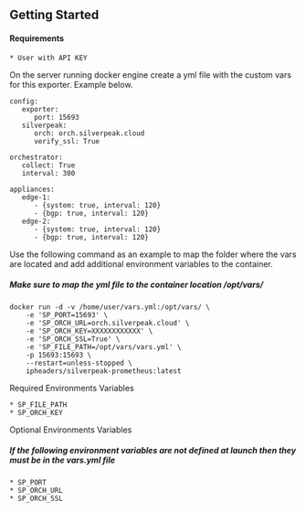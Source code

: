 Getting Started
---------------
#### Requirements
~~~~~~~~~~~~~~~~~~~~
* User with API KEY
~~~~~~~~~~~~~~~~~~~~

On the server running docker engine create a yml file with the custom vars for this exporter. Example below.
~~~~~~~~~~~~~~~~~~~~
config:
   exporter:
      port: 15693
   silverpeak:
      orch: orch.silverpeak.cloud
      verify_ssl: True

orchestrator:
   collect: True
   interval: 300
   
appliances:
   edge-1:
      - {system: true, interval: 120}
      - {bgp: true, interval: 120} 
   edge-2:
      - {system: true, interval: 120}
      - {bgp: true, interval: 120}
~~~~~~~~~~~~~~~~~~~~

Use the following command as an example to map the folder where the vars are located and add additional environment variables to the container.
##### Make sure to map the yml file to the container location /opt/vars/

~~~~~~~~~~~~~~~~~~~~
docker run -d -v /home/user/vars.yml:/opt/vars/ \
    -e 'SP_PORT=15693' \
    -e 'SP_ORCH_URL=orch.silverpeak.cloud' \
    -e 'SP_ORCH_KEY=XXXXXXXXXXXX' \
    -e 'SP_ORCH_SSL=True' \
    -e 'SP_FILE_PATH=/opt/vars/vars.yml' \
    -p 15693:15693 \
    --restart=unless-stopped \
    ipheaders/silverpeak-prometheus:latest
~~~~~~~~~~~~~~~~~~~~


Required Environments Variables
~~~~~~~~~~~~~~~~~~~~
* SP_FILE_PATH
* SP_ORCH_KEY
~~~~~~~~~~~~~~~~~~~~

Optional Environments Variables
##### If the following environment variables are not defined at launch then they must be in the vars.yml file
~~~~~~~~~~~~~~~~~~~~
* SP_PORT
* SP_ORCH_URL
* SP_ORCH_SSL
~~~~~~~~~~~~~~~~~~~~
